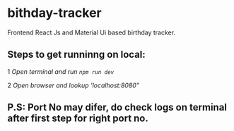 # bithday-tracker
Frontend React Js and Material Ui  based birthday tracker.


## Steps to get runninng on local:
1 _Open terminal and run `npm run dev`_  

2 _Open browser and lookup 'localhost:8080"_
## P.S: Port No may difer, do check logs on terminal after first step for right port no.

